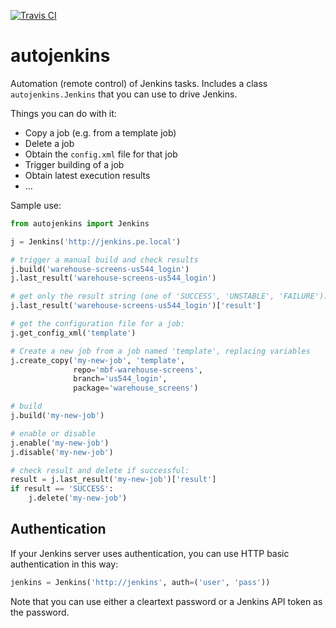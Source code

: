 [![Travis CI](https://travis-ci.org/txels/autojenkins.png)](https://travis-ci.org/txels/autojenkins)

autojenkins
===========

Automation (remote control) of Jenkins tasks.
Includes a class ``autojenkins.Jenkins`` that you can use to drive Jenkins.

Things you can do with it:

* Copy a job (e.g. from a template job)
* Delete a job
* Obtain the ``config.xml`` file for that job
* Trigger building of a job
* Obtain latest execution results
* ...

Sample use:

```python
from autojenkins import Jenkins

j = Jenkins('http://jenkins.pe.local')

# trigger a manual build and check results
j.build('warehouse-screens-us544_login')
j.last_result('warehouse-screens-us544_login')

# get only the result string (one of 'SUCCESS', 'UNSTABLE', 'FAILURE'):
j.last_result('warehouse-screens-us544_login')['result']

# get the configuration file for a job:
j.get_config_xml('template')

# Create a new job from a job named 'template', replacing variables
j.create_copy('my-new-job', 'template',
              repo='mbf-warehouse-screens',
              branch='us544_login',
              package='warehouse_screens')

# build
j.build('my-new-job')

# enable or disable
j.enable('my-new-job')
j.disable('my-new-job')

# check result and delete if successful:
result = j.last_result('my-new-job')['result']
if result == 'SUCCESS':
    j.delete('my-new-job')
```

Authentication
--------------

If your Jenkins server uses authentication, you can use HTTP basic
authentication in this way:

```python
jenkins = Jenkins('http://jenkins', auth=('user', 'pass'))
```

Note that you can use either a cleartext password or a Jenkins API token
as the password.
